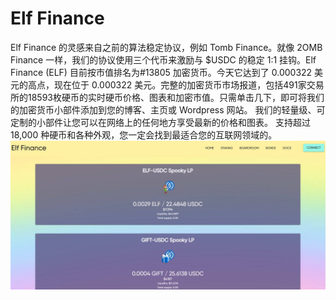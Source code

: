 # Elf Finance

Elf Finance 的灵感来自之前的算法稳定协议，例如 Tomb Finance。就像 2OMB Finance 一样，我们的协议使用三个代币来激励与 $USDC 的稳定 1:1 挂钩。Elf Finance (ELF) 目前按市值排名为#13805 加密货币。今天它达到了 0.000322 美元的高点，现在位于 0.000322 美元。完整的加密货币市场报道，包括491家交易所的18593枚硬币的实时硬币价格、图表和加密市值。只需单击几下，即可将我们的加密货币小部件添加到您的博客、主页或 Wordpress 网站。
我们的轻量级、可定制的小部件让您可以在网络上的任何地方享受最新的价格和图表。
支持超过 18,000 种硬币和各种外观，您一定会找到最适合您的互联网领域的。
![FSq63CUXwAAysQ4](FSq63CUXwAAysQ4.jpg)
